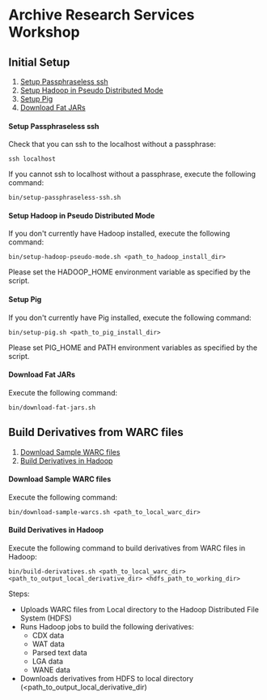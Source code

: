 Archive Research Services Workshop
==================================

## Initial Setup

1. [Setup Passphraseless ssh](#setup-passphraseless-ssh)
2. [Setup Hadoop in Pseudo Distributed Mode](#setup-hadoop-pseudo-mode)
3. [Setup Pig](#setup-pig)
4. [Download Fat JARs](#download-fat-jars)

#### Setup Passphraseless ssh ####

Check that you can ssh to the localhost without a passphrase:

```
ssh localhost
```

If you cannot ssh to localhost without a passphrase, execute the following command:

```
bin/setup-passphraseless-ssh.sh
```  

#### Setup Hadoop in Pseudo Distributed Mode ####

If you don't currently have Hadoop installed, execute the following command:

```
bin/setup-hadoop-pseudo-mode.sh <path_to_hadoop_install_dir>
```

Please set the HADOOP_HOME environment variable as specified by the script.

#### Setup Pig ####

If you don't currently have Pig installed, execute the following command:

```
bin/setup-pig.sh <path_to_pig_install_dir>
```

Please set PIG_HOME and PATH environment variables as specified by the script.

#### Download Fat JARs ####

Execute the following command:

```
bin/download-fat-jars.sh
```

## Build Derivatives from WARC files

1. [Download Sample WARC files](#download-sample-warc-files)
2. [Build Derivatives in Hadoop](#build-derivatives-in-hadoop)

#### Download Sample WARC files ####

Execute the following command:

```
bin/download-sample-warcs.sh <path_to_local_warc_dir>
```

#### Build Derivatives in Hadoop ####

Execute the following command to build derivatives from WARC files in Hadoop:

```
bin/build-derivatives.sh <path_to_local_warc_dir> <path_to_output_local_derivative_dir> <hdfs_path_to_working_dir>
```
Steps:
* Uploads WARC files from Local directory to the Hadoop Distributed File System (HDFS)
* Runs Hadoop jobs to build the following derivatives:
  * CDX data
  * WAT data
  * Parsed text data
  * LGA data
  * WANE data
* Downloads derivatives from HDFS to local directory (<path_to_output_local_derivative_dir)

